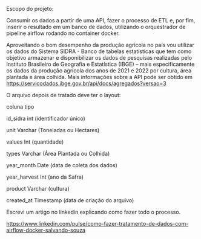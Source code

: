 Escopo do projeto:

Consumir os dados a partir de uma API, fazer o processo de ETL e, por fim, inserir o resultado em um banco de dados, utilizando o orquestrador de pipeline airflow rodando no container docker.

Aproveitando o bom desempenho da produção agrícola no país vou utilizar os dados do Sistema SIDRA - Banco de tabelas estatísticas que tem como objetivo armazenar e disponibilizar os dados de pesquisas realizadas pelo Instituto Brasileiro de Geografia e Estatística (IBGE) – mais especificamente os dados da produção agrícola dos anos de 2021 e 2022 por cultura, área plantada e área colhida. Mais informações sobre a API pode ser obtido em https://servicodados.ibge.gov.br/api/docs/agregados?versao=3

O arquivo depois de tratado deve ter o layout:


coluna        tipo

id_sidra      int (identificador único)

unit          Varchar (Toneladas ou Hectares)

values        Int (quantidade)

types         Varchar (Área Plantada ou Colhida)

year_month    Date (data de coleta dos dados)

year_harvest  Int (ano da Safra)

product       Varchar (cultura)

created_at    Timestamp (data de criação do arquivo)

Escrevi um artigo no linkedin explicando como fazer todo o processo. 

https://www.linkedin.com/pulse/como-fazer-tratamento-de-dados-com-airflow-docker-salvando-souza
